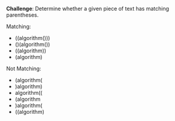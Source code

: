 **Challenge**: Determine whether a given piece of text has matching parentheses.

Matching: 

* ((algorithm()))
* ()(algorithm())
* ((algorithm))
* (algorithm)

Not Matching: 
* (algorithm(
* )algorithm)
* algorithm((
* (algorithm
* )algorithm(
* ((algorithm)